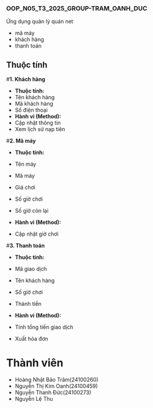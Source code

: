### OOP_N05_T3_2025_GROUP-TRAM_OANH_DUC
Ứng dụng quản lý quán net
- mã máy
- khách hàng
- thanh toán

## Thuộc tính
#**1. Khách hàng**
 - **Thuộc tính:**
- Tên khách hàng
- Mã khách hàng
- Số điện thoại
 - **Hành vi (Method):**
- Cập nhật thông tin
- Xem lịch sử nạp tiên
  
#**2. Mã máy**
 - **Thuộc tính:**
- Tên máy
- Mã máy
- Giá chơi
- Số giờ chơi
-	Số giờ còn lại
  
- **Hành vi (Method):**
-	Cập nhật giờ chơi
  
#**3. Thanh toán**
- **Thuộc tính:**
-	Mã giao dịch
-	Tên khách hàng
-	Số giờ chơi
-	Thành tiền
  
- **Hành vi (Method):**
-	Tính tổng tiền giao dịch
-	Xuất hóa đơn





# Thành viên
- Hoàng Nhật Bảo Trâm(24100260)
- Nguyễn Thị Kim Oanh(24100459)
- Nguyễn Thanh Đức(24100273)
- Nguyễn Lệ Thu
